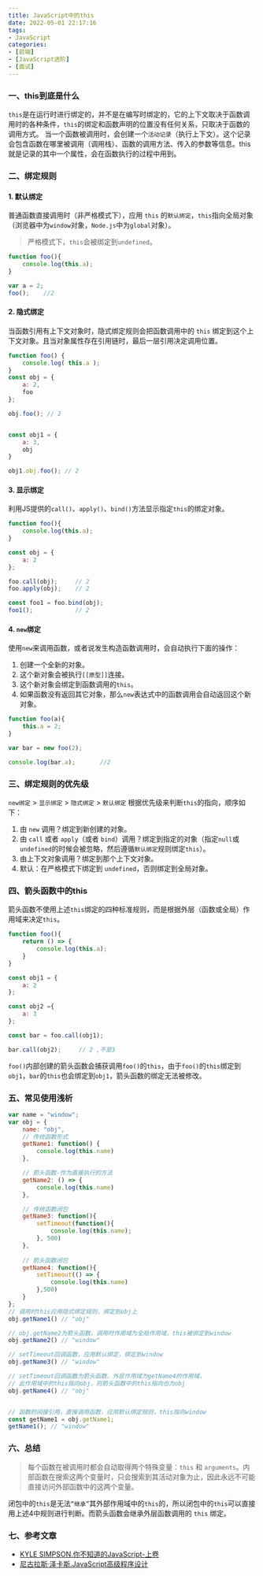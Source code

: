 ```yaml
---
title: JavaScript中的this
date: 2022-05-01 22:17:16
tags:
- JavaScript
categories:
- [前端]
- [JavaScript进阶]
- [面试]
---
```


### 一、this到底是什么
`this`是在运行时进行绑定的，并不是在编写时绑定的，它的上下文取决于函数调用时的各种条件，`this`的绑定和函数声明的位置没有任何关系，只取决于函数的调用方式。
当一个函数被调用时，会创建一个`活动记录`（执行上下文）。这个记录会包含函数在哪里被调用（调用栈）、函数的调用方法、传入的参数等信息。this就是记录的其中一个属性，会在函数执行的过程中用到。

### 二、绑定规则
#### 1. 默认绑定
普通函数直接调用时（非严格模式下），应用 `this` 的`默认绑定`，`this`指向全局对象（浏览器中为`window`对象，`Node.js`中为`global`对象）。
> 严格模式下，`this`会被绑定到`undefined`。
```js
function foo(){
    console.log(this.a);
}

var a = 2;
foo();    //2
```

#### 2. 隐式绑定
当函数引用有上下文对象时，隐式绑定规则会把函数调用中的 `this` 绑定到这个上下文对象。且当对象属性存在引用链时，最后一层引用决定调用位置。
```js
function foo() { 
    console.log( this.a ); 
}
const obj = { 
    a: 2, 
    foo
};

obj.foo(); // 2


const obj1 = {
    a: 3,
    obj
}

obj1.obj.foo(); // 2
```

#### 3. 显示绑定
利用JS提供的`call()`、`apply()`、`bind()`方法显示指定`this`的绑定对象。
```js
function foo(){
    console.log(this.a);
}

const obj = {
    a: 2
};

foo.call(obj);     // 2
foo.apply(obj);    // 2

const foo1 = foo.bind(obj);
foo1();            // 2
```

#### 4. `new`绑定
使用`new`来调用函数，或者说发生构造函数调用时，会自动执行下面的操作：
1. 创建一个全新的对象。
2. 这个新对象会被执行`[[原型]]`连接。
3. 这个新对象会绑定到函数调用的`this`。
4. 如果函数没有返回其它对象，那么`new`表达式中的函数调用会自动返回这个新对象。
```js
function foo(a){
    this.a = 2;
}

var bar = new foo(2);

console.log(bar.a);       //2
```

### 三、绑定规则的优先级
`new绑定` > `显示绑定` > `隐式绑定` > `默认绑定`
根据优先级来判断`this`的指向，顺序如下：
1. 由 `new` 调用？绑定到新创建的对象。 
2. 由 `call` 或者 `apply`（或者 `bind`）调用？绑定到指定的对象（指定`null`或`undefined`的时候会被忽略，然后遵循`默认绑定`规则绑定`this`）。 
3. 由上下文对象调用？绑定到那个上下文对象。 
4. 默认：在严格模式下绑定到 `undefined`，否则绑定到全局对象。
### 四、箭头函数中的this
箭头函数不使用上述`this`绑定的四种标准规则，而是根据外层（函数或全局）作用域来决定`this`。
```js
function foo(){
    return () => {
        console.log(this.a);
    }
}

const obj1 = {
    a: 2
};

const obj2 ={
    a: 3
};

const bar = foo.call(obj1);

bar.call(obj2);     // 2 ,不是3
```
`foo()`内部创建的箭头函数会捕获调用`foo()`的`this`，由于`foo()`的`this`绑定到`obj1`，`bar`的`this`也会绑定到`obj1`，箭头函数的绑定无法被修改。


### 五、常见使用浅析
```js
var name = "window";
var obj = {
    name: "obj",
    // 传统函数形式
    getName1: function() {
        console.log(this.name)
    },

    // 箭头函数-作为直接执行的方法
    getName2: () => {
        console.log(this.name)
    },

    // 传统函数闭包
    getName3: function(){
        setTimeout(function(){
            console.log(this.name);
        }, 500)
    },
 
    // 箭头函数闭包
    getName4: function(){
        setTimeout(() => {
            console.log(this.name)
        },500)
    }
};
// 调用时this应用隐式绑定规则，绑定到obj上
obj.getName1() // "obj"

// obj.getName2为箭头函数，调用时作用域为全局作用域，this被绑定到window
obj.getName2() // "window"

// setTimeout回调函数，应用默认绑定，绑定到window
obj.getName3() // "window"

// setTimeout回调函数为箭头函数，外层作用域为getName4的作用域，
// 此作用域中的this指向obj，则箭头函数中的this指向也为obj
obj.getName4() // "obj"


// 函数的间接引用，直接调用函数，应用默认绑定规则，this指向window
const getName1 = obj.getName1;
getName1(); // "window"
```

### 六、总结
> 每个函数在被调用时都会自动取得两个特殊变量：`this` 和 `arguments`。内部函数在搜索这两个变量时，只会搜索到其活动对象为止，因此永远不可能直接访问外部函数中的这两个变量。  

闭包中的`this`是无法`“继承”`其外部作用域中的`this`的，所以闭包中的`this`可以直接用上述4中规则进行判断。而箭头函数会继承外层函数调用的 `this` 绑定。
### 七、参考文章
- [KYLE SIMPSON.你不知道的JavaScript-上卷]()
- [尼古拉斯·泽卡斯.JavaScript高级程序设计]()